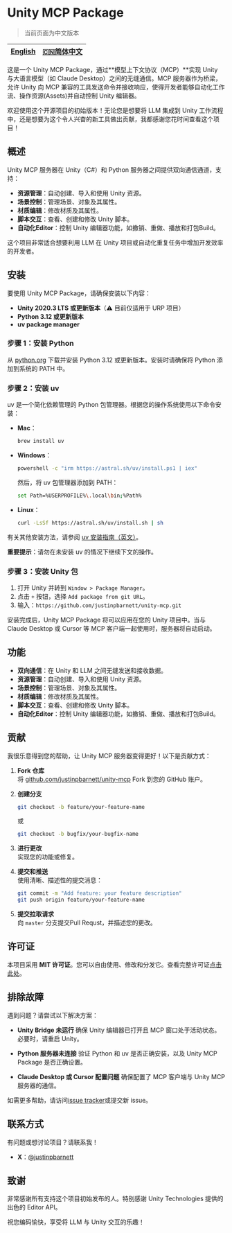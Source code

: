 # Unity MCP Package

> 当前页面为中文版本

| [English](README.md) | [🇨🇳简体中文](README_zh-CN.md) |
|----------------------|---------------------------------|

这是一个 Unity MCP Package，通过**模型上下文协议（MCP）**实现 Unity 与大语言模型（如 Claude Desktop）之间的无缝通信。MCP 服务器作为桥梁，允许 Unity 向 MCP 兼容的工具发送命令并接收响应，使得开发者能够自动化工作流、操作资源(Assets)并自动控制 Unity 编辑器。

欢迎使用这个开源项目的初始版本！无论您是想要将 LLM 集成到 Unity 工作流程中，还是想要为这个令人兴奋的新工具做出贡献，我都感谢您花时间查看这个项目！

## 概述

Unity MCP 服务器在 Unity（C#）和 Python 服务器之间提供双向通信通道，支持：

- **资源管理**：自动创建、导入和使用 Unity 资源。
- **场景控制**：管理场景、对象及其属性。
- **材质编辑**：修改材质及其属性。
- **脚本交互**：查看、创建和修改 Unity 脚本。
- **自动化Editor**：控制 Unity 编辑器功能，如撤销、重做、播放和打包Build。

这个项目非常适合想要利用 LLM 在 Unity 项目或自动化重复任务中增加开发效率的开发者。

## 安装

要使用 Unity MCP Package，请确保安装以下内容：

- **Unity 2020.3 LTS 或更新版本**（⚠️ 目前仅适用于 URP 项目）
- **Python 3.12 或更新版本**
- **uv package manager**

### 步骤 1：安装 Python

从 [python.org](https://www.python.org/downloads/) 下载并安装 Python 3.12 或更新版本。安装时请确保将 Python 添加到系统的 PATH 中。

### 步骤 2：安装 uv

uv 是一个简化依赖管理的 Python 包管理器。根据您的操作系统使用以下命令安装：

- **Mac**：

  ```bash
  brew install uv
  ```

- **Windows**：

  ```bash
  powershell -c "irm https://astral.sh/uv/install.ps1 | iex"
  ```

  然后，将 uv 包管理器添加到 PATH：

  ```bash
  set Path=%USERPROFILE%\.local\bin;%Path%
  ```

- **Linux**：

  ```bash
  curl -LsSf https://astral.sh/uv/install.sh | sh
  ```

有关其他安装方法，请参阅 [uv 安装指南（英文）](https://docs.astral.sh/uv/getting-started/installation/)。

**重要提示**：请勿在未安装 uv 的情况下继续下文的操作。

### 步骤 3：安装 Unity 包

1. 打开 Unity 并转到 `Window > Package Manager`。
2. 点击 `+` 按钮，选择 `Add package from git URL`。
3. 输入：`https://github.com/justinpbarnett/unity-mcp.git`

安装完成后，Unity MCP Package 将可以应用在您的 Unity 项目中。当与 Claude Desktop 或 Cursor 等 MCP 客户端一起使用时，服务器将自动启动。

## 功能

- **双向通信**：在 Unity 和 LLM 之间无缝发送和接收数据。
- **资源管理**：自动创建、导入和使用 Unity 资源。
- **场景控制**：管理场景、对象及其属性。
- **材质编辑**：修改材质及其属性。
- **脚本交互**：查看、创建和修改 Unity 脚本。
- **自动化Editor**：控制 Unity 编辑器功能，如撤销、重做、播放和打包Build。

## 贡献

我很乐意得到您的帮助，让 Unity MCP 服务器变得更好！以下是贡献方式：

1. **Fork 仓库**  
   将 [github.com/justinpbarnett/unity-mcp](https://github.com/justinpbarnett/unity-mcp) Fork 到您的 GitHub 账户。

2. **创建分支**

   ```bash
   git checkout -b feature/your-feature-name
   ```

   或

   ```bash
   git checkout -b bugfix/your-bugfix-name
   ```

3. **进行更改**  
   实现您的功能或修复。

4. **提交和推送**  
   使用清晰、描述性的提交消息：

   ```bash
   git commit -m "Add feature: your feature description"
   git push origin feature/your-feature-name
   ```

5. **提交拉取请求**  
   向 `master` 分支提交Pull Requst，并描述您的更改。

## 许可证

本项目采用 **MIT 许可证**。您可以自由使用、修改和分发它。查看完整许可证[点击此处](https://github.com/justinpbarnett/unity-mcp/blob/master/LICENSE)。

## 排除故障

遇到问题？请尝试以下解决方案：

- **Unity Bridge 未运行**
  确保 Unity 编辑器已打开且 MCP 窗口处于活动状态。必要时，请重启 Unity。

- **Python 服务器未连接**
  验证 Python 和 uv 是否正确安装，以及 Unity MCP Package 是否正确设置。

- **Claude Desktop 或 Cursor 配置问题**
  确保配置了 MCP 客户端与 Unity MCP 服务器的通信。

如需更多帮助，请访问[issue tracker](https://github.com/justinpbarnett/unity-mcp/issues)或提交新 issue。

## 联系方式

有问题或想讨论项目？请联系我！

- **X**：[@justinpbarnett](https://x.com/justinpbarnett)

## 致谢

非常感谢所有支持这个项目初始发布的人。特别感谢 Unity Technologies 提供的出色的 Editor API。

祝您编码愉快，享受将 LLM 与 Unity 交互的乐趣！
